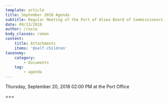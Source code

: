 ```yaml
---
template: article
title: September 2018 Agenda
subtitle: Regular Meeting of the Port of Alsea Board of Commissioners
date: 09/13/2018
author: /roxie
body_classes: roman
content:
    title: Attachments
    items: '@self.children'
taxonomy:
    category: 
        - Documents
    tag: 
        - agenda
---
```


Thursday, September 20, 2018 02:00 PM at the Port Office

===



